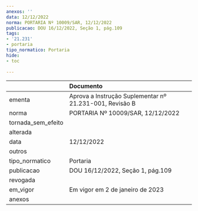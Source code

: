 ```yaml
---
anexos: ''
data: 12/12/2022
norma: PORTARIA Nº 10009/SAR, 12/12/2022
publicacao: DOU 16/12/2022, Seção 1, pág.109
tags:
- '21.231'
- portaria
tipo_normatico: Portaria
hide: 
- toc 
 
---
```


|                    | Documento                                               |
|:-------------------|:--------------------------------------------------------|
| ementa             | Aprova a Instrução Suplementar nº 21.231-001, Revisão B |
| norma              | PORTARIA Nº 10009/SAR, 12/12/2022                       |
| tornada_sem_efeito |                                                         |
| alterada           |                                                         |
| data               | 12/12/2022                                              |
| outros             |                                                         |
| tipo_normatico     | Portaria                                                |
| publicacao         | DOU 16/12/2022, Seção 1, pág.109                        |
| revogada           |                                                         |
| em_vigor           | Em vigor em 2 de janeiro de 2023                        |
| anexos             |                                                         |